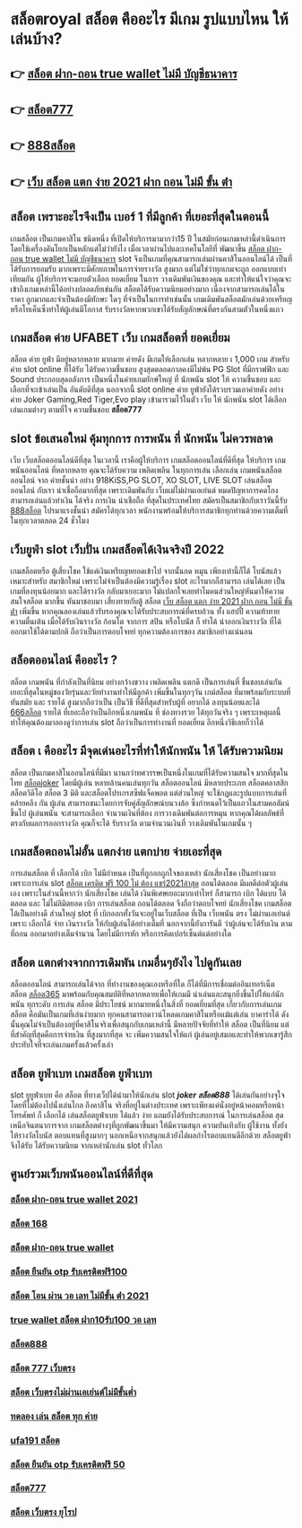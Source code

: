 # สล็อตroyal สล็อต  คืออะไร มีเกม รูปแบบไหน ให้เล่นบ้าง?

## 👉 [สล็อต ฝาก-ถอน true wallet ไม่มี บัญชีธนาคาร](https://m.gamblerape.com/login?action=login)
## 👉 [สล็อต777](https://www.gamblerape.com/demogame/)
## 👉 [888สล็อต](https://m.gamblerape.com/login?action=login)
## 👉 [เว็บ สล็อต แตก ง่าย 2021 ฝาก ถอน ไม่มี ขั้น ต่ํา](https://m.gamblerape.com/login?action=register)

## สล็อต  เพราะอะไรจึงเป็น เบอร์ 1 ที่มีลูกค้า ที่เยอะที่สุดในตอนนี้

เกมสล็อต เป็นเกมคาสิโน ชนิดหนึ่ง ที่เปิดให้บริการมามากว่า15 ปี  ในสมัยก่อนเกมเหล่านี้ดำเนินการโดยใช้เครื่องคันโยกเป็นหลักแต่ไม่ว่ายังไง เมื่อเวลาผ่านไปและเทคโนโลยีที่ พัฒนาขึ้น [สล็อต ฝาก-ถอน true wallet ไม่มี บัญชีธนาคาร](https://www.gamblerape.com/demogame/)  slot จึงเป็นเกมที่คุณสามารถเล่นผ่านคาสิโนออนไลน์ได้ เป็นที่ ได้รับการยอมรับ มากเพราะมีศักยภาพในการจ่ายรางวัล สูงมาก แต่ไม่ใช่ว่าทุกเกมจะถูก ออกแบบเท่าเทียมกัน ผู้ให้บริการจะมอบตัวเลือก ยอดเยี่ยม ในการ วางเดิมพันเงินของคุณ และทำให้แน่ใจว่าคุณจะเข้าถึงเกมเหล่านี้ได้อย่างปลอดภัยเช่นกัน สล็อตได้รับความนิยมอย่างมาก เนื่องจากสามารถเล่นได้ในราคา ถูกมากและจำเป็นต้องมีทักษะ ใดๆ ที่จำเป็นในการทำเช่นนั้น เกมเดิมพันสล็อตมักเล่นด้วยเหรียญหรือโทเค็นซึ่งทำให้ผู้เล่นมีโอกาส รับรางวัลหากพวกเขาได้รับสัญลักษณ์ที่ตรงกันสามตัวในหนึ่งแถว


##   เกมสล็อต ค่าย  UFABET  เว็บ  เกมสล็อตที่ ยอดเยี่ยม 

 สล็อต ค่าย  ยูฟ่า มีอยู่หลากหลาย มากมาย  ค่ายดัง มีเกมให้เลือกเล่น หลากหลาย เ 1,000 เกม สำหรับค่าย slot online ที่ได้รับ ได้รับความชื่นชอบ สูงสุดตลอดกาลคงมีไม่พ้น PG Slot ที่มีกราฟฟิก และ Sound ประกอบสุดอลังการ เป็นหนึ่งในค่ายเกมยักษ์ใหญ่ ที่ นักพนัน   slot ให้ ความชื่นชอบ และเลือกที่จะเข้าเล่นเป็น อันดับดีที่สุด นอกจากนี้ slot online ค่าย ยูฟ่ายังได้รวบรวมเอาค่ายดัง อย่างค่าย Joker Gaming,Red Tiger,Evo play เข้ามารวมไว้ในตัว เว็บ ให้ นักพนัน  slot  ได้เลือกเล่นเกมต่างๆ ตามที่ใจ ความชื่นชอบ  **สล็อต777**

##  slot   ข้อเสนอใหม่  คุ้มทุกการ การพนัน ที่ นักพนัน ไม่ควรพลาด

เว็บ  เว็บสล็อตออนไลน์ดีที่สุด ในเวลานี้ เราคือผู้ให้บริการ เกมสล็อตออนไลน์ที่ดีที่สุด   ให้บริการ  เกมพนันออนไลน์ ที่หลากหลาย คุณจะได้รับความ เพลิดเพลิน ในทุกการเล่น เลือกเล่น เกมพนันสล็อตออนไลน์ จาก ค่ายชั้นนำ อย่าง 918KiSS,PG SLOT, XO SLOT, LIVE SLOT เล่นสล็อตออนไลน์ กับเรา  น่าเชื่อถือมากที่สุด เพราะเดิมพันกับ เว็บแม่ไม่ผ่านเอเย่นต์ หมดปัญหาการคดโกง สามารถเล่นแล้วทำเงิน ได้จริง การเงิน น่าเชือถือ ที่สุดในประเทศไทย สมัครเป็นสมาชิกกับเราวันนี้รับ  [888สล็อต](https://m.gamblerape.com/login?action=register) โปรมาแรงชั้นนำ สมัครได้ทุกเวลา พนักงานพร้อมให้บริการสมาชิกทุกท่านด้วยความเต็มที่ในทุกเวลาตลอด 24 ชั่วโมง


## เว็บยูฟ่า slot  เว็บปั่น เกมสล็อตได้เงินจริงปี 2022

 เกมสล็อตหรือ ตู้เสี่ยงโชค ใช้แค่เงินเหรียญหยอดเข้าไป จากนั้นกด  หมุน  เพียงเท่านี้ก็ได้ โบนัสแล้ว เหมาะสำหรับ สมาชิกใหม่ เพราะไม่จำเป็นต้องมีความรู้เรื่อง slot อะไรมากก็สามารถ เล่นได้เลย เป็นเกมที่ลงทุนน้อยมาก และได้รางวัล กลับมาเยอะมาก ไม่แปลกใจเลยทำไมคนส่วนใหญ่หันมาให้ความสนใจสล็อต มากขึ้น หันมาชอบมา เสี่ยงทายกับตู้ สล็อต [เว็บ สล็อต แตก ง่าย 2021 ฝาก ถอน ไม่มี ขั้น ต่ํา](https://www.gamblerape.com/demogame/) เพิ่มขึ้น หากคุณลองเล่นแล้วรับรองคุณจะได้รับประสบการณ์ที่ครบถ้วน ทั้ง แฮปปี้  ความท้าทาย ความตื่นเต้น เมื่อได้รับเงินรางวัล ก้อนโต จากการ  สปิน หรือโบนัส  ก็ ทำได้  นำออกเงินรางวัล ที่ได้ออกมาใช้ได้ตามปกติ ถือว่าเป็นการตอบโจทย์ ทุกความต้องการของ สมาชิกอย่างแน่นอน 


## สล็อตออนไลน์ คืออะไร ?

สล็อต  เกมพนัน ที่กำลังเป็นที่นิยม อย่างกว้างขวาง  เพลิดเพลิน   แตกดี  เป็นการเล่นที่ ชื่นชอบเล่นกัน เยอะที่สุดในหมู่ของวัยรุ่นและวัยทำงานทำให้มีลูกค้า เพิ่มขึ้นในทุกๆวัน  เกม์สล็อต ที่มาพร้อมกับระบบที่ทันสมัย และ รายได้ สูงมากถือว่าเป็น เป็นวิธี ที่ดีที่สุดสำหรับผู้ที่ อยากได้ ลงทุนน้อยและได้ [666สล็อต](https://m.gamblerape.com/login?action=register) รายได้ ที่เยอะถือว่าเป็นอีกหนึ่งเกมพนัน ที่ ช่องทางรวย ได้ทุกวันจริง ๆ เพราะเหตุผลนี้ทำให้คุณต้องมาลองดูว่าการเล่น slot ถือว่าเป็นการทำงานที่ ยอดเยี่ยม อีกหนึ่งวิธีเลยก็ว่าได้

## สล็อต เ คืออะไร มีจุดเด่นอะไรที่ทำให้นักพนัน ให้ ได้รับความนิยม 

สล็อต เป็นเกมคาสิโนออนไลน์ที่มีมา นานกว่าทศวรรษเป็นหนึ่งในเกมที่ได้รับความสนใจ มากที่สุดในไทย [สล็อตjoker](https://m.gamblerape.com/login?action=register) โดยมีผู้เล่น หลายล้านคนเล่นทุกวัน  สล็อตออนไลน์ มีหลายประเภท  สล็อตคลาสสิก สล็อตวิดีโอ สล็อต 3 มิติ และสล็อตโปรเกรสซีฟแจ็คพอต แต่ส่วนใหญ่ จะใช้กฎและรูปแบบการเล่นที่คล้ายคลึง กัน ผู้เล่น สามารถชนะโดยการจับคู่สัญลักษณ์บนวงล้อ ซึ่งกำหนดไว้เป็นแถวในสามคอลัมน์ขึ้นไป  ผู้เล่นพนัน จะสามารถเลือก จำนวนเงินที่ต้อง การวางเดิมพันต่อการหมุน หากคุณได้ผลลัพธ์ที่ตรงกับผลการออกรางวัล คุณก็จะได้ รับรางวัล ตามจำนวนเงินที่ วางเดิมพันในเกมนั้น ๆ


##  เกมสล็อตถอนไม่อั้น แตกง่าย แตกบ่าย จ่ายเอะที่สุด

การเล่นสล็อต ที่ เลือกได้  เบิก  ไม่มีกำหนด เป็นที่ถูกอกถูกใจของเหล่า นักเสี่ยงโชค เป็นอย่างมาก เพราะการเล่น slot  [สล็อต เครดิต ฟรี 100 ไม่ ต้อง แชร์2021ล่าสุด](https://m.gamblerape.com/login?action=login)  ถอนได้ตลอด  มีผลดีต่อตัวผู้เล่นเอง เพราะในส่วนนี้หากว่า นักเสี่ยงโชค เล่นได้ เงินพิเศษเยอะมากเท่าไหร่ ก็สามารถ   เบิก ได้แบบ ได้ตลอด และ ไม่ไม่ลิมิตยอด เบิก  การเล่นสล็อต   ถอนได้ตลอด จึงถือว่าตอบโจทย์ นักเสี่ยงโชค  เกมสล็อตได้เป็นอย่างดี ส่วนใหญ่  slot ที่  เบิกออกทั้งวันจะอยู่ในเว็บสล็อต ที่เป็น  เว็บพนัน ตรง   ไม่ผ่านเอเย่นต์  เพราะ เลือกได้ จ่าย เงินรางวัล ให้กับผู้เล่นได้อย่างเต็มที่ นอกจากนี้ยังการันตี  ว่าผู้เล่นจะได้รับเงิน ตามที่ถอน ออกมาอย่างเต็มจำนวน โดยไม่มีการหัก หรือการคิดเปอร์เซ็นต์แต่อย่างใด 


## สล็อต แตกต่างจากการเดิมพัน  เกมอื่นๆยังไง ไปดูกันเลย

 สล็อตออนไลน์ สามารถเล่นได้จาก ที่ทำงานของคุณเองหรือที่ใด ก็ได้ที่มีการเชื่อมต่ออินเทอร์เน็ต  สล็อต  [สล็อต365]() มาพร้อมกับคุณสมบัติที่หลากหลายเพื่อให้เกมมี น่าเล่นและสนุกยิ่งขึ้นไปให้แก่นักพนัน ทุกระดับ การเล่น สล็อต  มีประโยชน์  มากมายหนึ่งในสิ่งที่ ยอดเยี่ยมที่สุด เกี่ยวกับการเล่นเกมสล็อต คือมันเป็นเกมที่เล่นง่ายมาก  ทุกคนสามารถดาวน์โหลดเกมคาสิโนหรือแม้แต่เล่น บาคาร่าได้ ดังนั้นคุณไม่จำเป็นต้องอยู่ที่คาสิโนจริงเพื่อสนุกกับเกมเหล่านี้ มีหลายปัจจัยที่ทำให้ สล็อต เป็นที่นิยม แต่ที่สำคัญที่สุดคือการจ่ายเงิน ที่สูงมากที่สุด จะ เพิ่มความสนใจให้แก่ ผู้เล่นอยู่เสมอและทำให้พวกเขารู้สึก ประทับใจที่จะเล่นเกมครั้งแล้วครั้งเล่า


## สล็อต ยูฟ่าเบท  เกมสล็อต  ยูฟ่าเบท

 slot ยูยูฟ่าเบท  คือ สล็อต ที่ทางเว็ปได้นำมาให้นักเล่น slot ***joker สล็อต888***  ได้เล่นกันอย่างจุใจ โดยที่ไม่ต้องไปนั่งเล่นไกล ถึงคาสิโน จริงที่อยู่ในต่างประเทศ เพราะเพียงแค่นั่งอยู่หน้าคอมหรือหน้าโทรศัพท์ ก็ เลือกได้ เล่นสล็อตยูฟ่าเบท  ได้แล้ว  ง่าย  แถมยังได้รับประสบการณ์ ในการเล่นสล็อต สุดเหนือจินตนาการจาก เกมสล็อตต่างๆที่ถูกพัฒนาขึ้นมา ให้มีความสนุก ความบันเทิงกับ ผู้ใช้งาน   ทั้งยังให้รางวัลโบนัส ตอบแทนที่สูงมากๆ นอกเหนือจากสนุกแล้วยังได้ผลกำไรตอบแทนดีอีกด้วย  สล็อตยูฟ่า จึงได้รับ ได้รับความนิยม จากเหล่านักเล่น  slot  ทั่วโลก 


## ศูนย์รวมเว็บพนันออนไลน์ที่ดีที่สุด

### [สล็อต ฝาก-ถอน true wallet 2021](https://atom.io/themes/สมัคร%20สล็อตเว็บตรง%20สล็อต123%20สล็อตออนไลน์%20ทดลองเล่นสล็อตทุกค่าย%20เกมสล็อตที่ดีที่สุด%20ใหม่ล่าสุด2022)
### [สล็อต 168](https://atom.io/themes/สมัคร%20สล็อตเว็บตรง%20ทดลอง%20เล่น%20สล็อต%20ทุก%20ค่าย%20ทดลองเล่น%20สล็อตออนไลน์%20เกมสล็อตที่ดีที่สุด%20ใหม่ล่าสุด2022)
### [สล็อต ฝาก-ถอน true wallet](https://atom.io/themes/เว็บตรง%20สล็อต%20เว็บตรงไม่ผ่านเอเย่นต์%20วอ%20เลท%20สล็อตออนไลน์%20สล็อตPG%20ทดลองเล่นฟรี%20เล่นง่าย%20แตกไว%20รวมทุกค่ายใหม่%202022)
### [สล็อต ยืนยัน otp รับเครดิตฟรี100](https://atom.io/themes/สมัคร%20สล็อตเว็บตรง%20ทางเข้า%20สล็อต%20789%20สล็อตออนไลน์%20ทดลองเล่นสล็อตทุกค่าย%20ใหม่ล่าสุด2022)
### [สล็อต โอน ผ่าน วอ เลท ไม่มีขั้น ต่ํา 2021](https://atom.io/themes/เว็บเกมทดลองเล่นสล็อตฟรี%20สล็อต%20สล็อตออนไลน์%20PGSLOT%20สล็อตฟรี%20รวมทุกเว็บดัง%20รวมทุกค่ายใหม่)
### [true wallet สล็อต ฝาก10รับ100 วอ เลท](https://atom.io/themes/ทดลองเล่นสล็อต%20สมัคร%20สล็อต%20เว็บตรง%20ไม่ผ่านเอเย่นต์%20ฝากถอน%20ไม่มี%20ขั้นต่ำ%20สล็อตออนไลน์%20PGSLOT%20สล็อตฟรี%20รวมทุกเว็บดัง%20รวมทุกค่ายใหม่)
### [สล็อต888](https://atom.io/themes/สมัคร%20สล็อตเว็บตรง%20เว็บ%20สล็อต%20แตก%20ง่าย%202021%20ฝาก%20ถอน%20ไม่มี%20ขั้น%20ต่ํา%20ทดลองเล่น%20สล็อตออนไลน์%20เกมสล็อตที่ดีที่สุด%20ใหม่ล่าสุด2022)
### [สล็อต 777 เว็บตรง](https://atom.io/themes/ทางเข้า%20เว็บตรง%20จีคลับ%20สล็อต%20มือถือ%20สล็อตออนไลน์%20สล็อตPG%20ทดลองเล่นฟรี%20เล่นง่าย%20แตกไว%20รวมทุกค่ายใหม่%202022)
### [สล็อต เว็บตรงไม่ผ่านเอเย่นต์ไม่มีขั้นต่ำ](https://atom.io/themes/สมัคร%20สล็อตเว็บตรง%20สล็อต1234%20joker%20ทดลองเล่น%20เกมสล็อต%20ใหม่ล่าสุด2022)
### [ทดลอง เล่น สล็อต ทุก ค่าย](https://atom.io/themes/สมัคร%20สล็อตเว็บตรง%20สล็อต%20pg%20เว็บตรง%20ไม่ผ่านเอเย่นต์%20สล็อตออนไลน์%20ทดลองเล่นสล็อตทุกค่าย%20เกมสล็อตที่ดีที่สุด%20ใหม่ล่าสุด2022)
### [ufa191 สล็อต](https://atom.io/themes/ทดลองเล่นสล็อต%202022%20ไม่ต้องสมัคร%20slotxo%20สล็อต%20ฝาก10รับ100%20สล็อตออนไลน์%20PGSLOT%20ทดลองเล่นสล็อต)
### [สล็อต ยืนยัน otp รับเครดิตฟรี 50](https://atom.io/themes/สมัคร%20สล็อตเว็บตรง%20สล็อต6666%20สล็อตออนไลน์%20ทดลองเล่นสล็อตทุกค่าย%20ใหม่ล่าสุด2022)
### [สล็อต777](https://atom.io/themes/สมัคร%20สล็อตเว็บตรง%20สล็อต888%20ทดลองเล่น%20เกมสล็อต%20ใหม่ล่าสุด2022)
### [สล็อต เว็บตรง ยุโรป](https://atom.io/themes/สมัคร%20สล็อตเว็บตรง%20ufa191%20สล็อต%20ทดลองเล่น%20สล็อตออนไลน์%20เกมสล็อตที่ดีที่สุด%20ใหม่ล่าสุด2022)